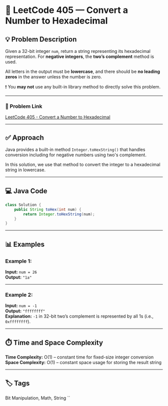 # 🔢 LeetCode 405 — Convert a Number to Hexadecimal

## 💡 Problem Description

Given a 32-bit integer `num`, return a string representing its hexadecimal representation. For **negative integers**, the **two’s complement** method is used.

All letters in the output must be **lowercase**, and there should be **no leading zeros** in the answer unless the number is zero.

❗ You **may not** use any built-in library method to directly solve this problem.

---

### 🔗 Problem Link

[LeetCode 405 - Convert a Number to Hexadecimal](https://leetcode.com/problems/convert-a-number-to-hexadecimal/)

---

## ✅ Approach

Java provides a built-in method `Integer.toHexString()` that handles conversion including for negative numbers using two's complement.

In this solution, we use that method to convert the integer to a hexadecimal string in lowercase.

---

## 💻 Java Code

```java
class Solution {
    public String toHex(int num) {
        return Integer.toHexString(num);
    }
}
```

---

## 📊 Examples

### Example 1:

**Input:** `num = 26`  
**Output:** `"1a"`

---

### Example 2:

**Input:** `num = -1`  
**Output:** `"ffffffff"`  
**Explanation:** `-1` in 32-bit two’s complement is represented by all 1s (i.e., `0xffffffff`).

---

## ⏱️ Time and Space Complexity

**Time Complexity:** O(1) – constant time for fixed-size integer conversion  
**Space Complexity:** O(1) – constant space usage for storing the result string

---

## 🏷️ Tags

Bit Manipulation, Math, String
``

